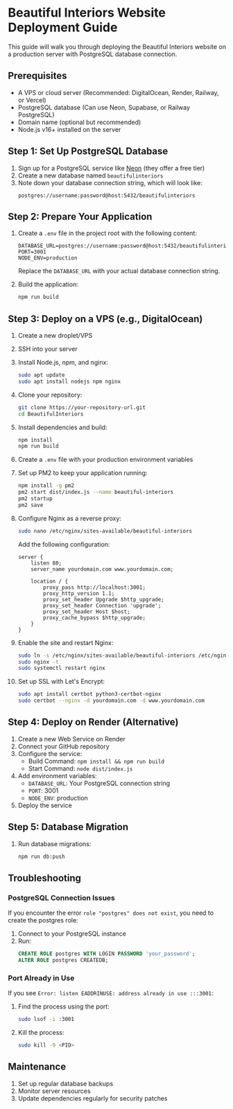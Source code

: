# Beautiful Interiors Website Deployment Guide

This guide will walk you through deploying the Beautiful Interiors website on a production server with PostgreSQL database connection.

## Prerequisites

- A VPS or cloud server (Recommended: DigitalOcean, Render, Railway, or Vercel)
- PostgreSQL database (Can use Neon, Supabase, or Railway PostgreSQL)
- Domain name (optional but recommended)
- Node.js v16+ installed on the server

## Step 1: Set Up PostgreSQL Database

1. Sign up for a PostgreSQL service like [Neon](https://neon.tech) (they offer a free tier)
2. Create a new database named `beautifulinteriors`
3. Note down your database connection string, which will look like:
   ```
   postgres://username:password@host:5432/beautifulinteriors
   ```

## Step 2: Prepare Your Application

1. Create a `.env` file in the project root with the following content:
   ```
   DATABASE_URL=postgres://username:password@host:5432/beautifulinteriors
   PORT=3001
   NODE_ENV=production
   ```
   Replace the `DATABASE_URL` with your actual database connection string.

2. Build the application:
   ```bash
   npm run build
   ```

## Step 3: Deploy on a VPS (e.g., DigitalOcean)

1. Create a new droplet/VPS
2. SSH into your server
3. Install Node.js, npm, and nginx:
   ```bash
   sudo apt update
   sudo apt install nodejs npm nginx
   ```

4. Clone your repository:
   ```bash
   git clone https://your-repository-url.git
   cd BeautifulInteriors
   ```

5. Install dependencies and build:
   ```bash
   npm install
   npm run build
   ```

6. Create a `.env` file with your production environment variables
   
7. Set up PM2 to keep your application running:
   ```bash
   npm install -g pm2
   pm2 start dist/index.js --name beautiful-interiors
   pm2 startup
   pm2 save
   ```

8. Configure Nginx as a reverse proxy:
   ```bash
   sudo nano /etc/nginx/sites-available/beautiful-interiors
   ```

   Add the following configuration:
   ```nginx
   server {
       listen 80;
       server_name yourdomain.com www.yourdomain.com;

       location / {
           proxy_pass http://localhost:3001;
           proxy_http_version 1.1;
           proxy_set_header Upgrade $http_upgrade;
           proxy_set_header Connection 'upgrade';
           proxy_set_header Host $host;
           proxy_cache_bypass $http_upgrade;
       }
   }
   ```

9. Enable the site and restart Nginx:
   ```bash
   sudo ln -s /etc/nginx/sites-available/beautiful-interiors /etc/nginx/sites-enabled/
   sudo nginx -t
   sudo systemctl restart nginx
   ```

10. Set up SSL with Let's Encrypt:
    ```bash
    sudo apt install certbot python3-certbot-nginx
    sudo certbot --nginx -d yourdomain.com -d www.yourdomain.com
    ```

## Step 4: Deploy on Render (Alternative)

1. Create a new Web Service on Render
2. Connect your GitHub repository
3. Configure the service:
   - Build Command: `npm install && npm run build`
   - Start Command: `node dist/index.js`
4. Add environment variables:
   - `DATABASE_URL`: Your PostgreSQL connection string
   - `PORT`: 3001
   - `NODE_ENV`: production
5. Deploy the service

## Step 5: Database Migration

1. Run database migrations:
   ```bash
   npm run db:push
   ```

## Troubleshooting

### PostgreSQL Connection Issues

If you encounter the error `role "postgres" does not exist`, you need to create the postgres role:

1. Connect to your PostgreSQL instance
2. Run:
   ```sql
   CREATE ROLE postgres WITH LOGIN PASSWORD 'your_password';
   ALTER ROLE postgres CREATEDB;
   ```

### Port Already in Use

If you see `Error: listen EADDRINUSE: address already in use :::3001`:

1. Find the process using the port:
   ```bash
   sudo lsof -i :3001
   ```
2. Kill the process:
   ```bash
   sudo kill -9 <PID>
   ```

## Maintenance

1. Set up regular database backups
2. Monitor server resources
3. Update dependencies regularly for security patches 